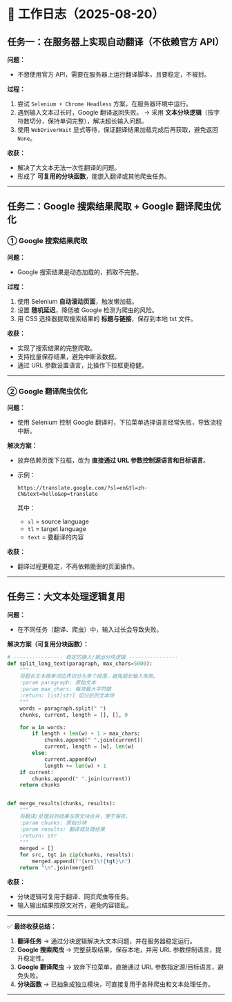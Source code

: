 # 📒 工作日志（2025-08-20）

## 任务一：在服务器上实现自动翻译（不依赖官方 API）

**问题：**

* 不想使用官方 API，需要在服务器上运行翻译脚本，且要稳定，不被封。

**过程：**

1. 尝试 `Selenium + Chrome Headless` 方案，在服务器环境中运行。
2. 遇到输入文本过长时，Google 翻译返回失败。
   → 采用 **文本分块逻辑**（按字符数切分，保持单词完整），解决超长输入问题。
3. 使用 `WebDriverWait` 显式等待，保证翻译结果加载完成后再获取，避免返回 `None`。

**收获：**

* 解决了大文本无法一次性翻译的问题。
* 形成了 **可复用的分块函数**，能嵌入翻译或其他爬虫任务。

---

## 任务二：Google 搜索结果爬取 + Google 翻译爬虫优化

### ① Google 搜索结果爬取

**问题：**

* Google 搜索结果是动态加载的，抓取不完整。

**过程：**

1. 使用 Selenium **自动滚动页面**，触发懒加载。
2. 设置 **随机延迟**，降低被 Google 检测为爬虫的风险。
3. 用 CSS 选择器提取搜索结果的 **标题与链接**，保存到本地 txt 文件。


**收获：**

* 实现了搜索结果的完整爬取。
* 支持批量保存结果，避免中断丢数据。
* 通过 URL 参数设置语言，比操作下拉框更稳健。

---

### ② Google 翻译爬虫优化

**问题：**

* 使用 Selenium 控制 Google 翻译时，下拉菜单选择语言经常失败，导致流程中断。

**解决方案：**

* 放弃依赖页面下拉框，改为 **直接通过 URL 参数控制源语言和目标语言**。
* 示例：

  ```
  https://translate.google.com/?sl=en&tl=zh-CN&text=hello&op=translate
  ```

  其中：

  * `sl` = source language
  * `tl` = target language
  * `text` = 要翻译的内容

**收获：**

* 翻译过程更稳定，不再依赖脆弱的页面操作。

---

## 任务三：大文本处理逻辑复用

**问题：**

* 在不同任务（翻译、爬虫）中，输入过长会导致失败。

**解决方案（可复用分块函数）：**

```python
# ---------------- 稳定的输入/输出分块逻辑 ----------------
def split_long_text(paragraph, max_chars=5000):
    """
    将超长文本按单词边界切分为多个段落，避免超长输入失败。
    :param paragraph: 原始文本
    :param max_chars: 每块最大字符数
    :return: list[str] 切分后的文本块
    """
    words = paragraph.split(" ")
    chunks, current, length = [], [], 0

    for w in words:
        if length + len(w) + 1 > max_chars:
            chunks.append(" ".join(current))
            current, length = [w], len(w)
        else:
            current.append(w)
            length += len(w) + 1
    if current:
        chunks.append(" ".join(current))
    return chunks


def merge_results(chunks, results):
    """
    将翻译/处理后的结果与原文块合并，便于保存。
    :param chunks: 原始分块
    :param results: 翻译或处理结果
    :return: str
    """
    merged = []
    for src, tgt in zip(chunks, results):
        merged.append(f"{src}\t{tgt}\n")
    return "\n".join(merged)
```


**收获：**

* 分块逻辑可复用于翻译、网页爬虫等任务。
* 输入输出结果按原文对齐，避免内容错乱。

---

✅ **最终收获总结：**

1. **翻译任务** → 通过分块逻辑解决大文本问题，并在服务器稳定运行。
2. **Google 搜索爬虫** → 完整获取结果，保存本地，并用 URL 参数控制语言，提升稳定性。
3. **Google 翻译爬虫** → 放弃下拉菜单，直接通过 URL 参数指定源/目标语言，避免失败。
4. **分块函数** → 已抽象成独立模块，可直接复用于各种爬虫和文本处理任务。

---

